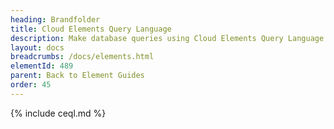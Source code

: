 ```yaml
---
heading: Brandfolder
title: Cloud Elements Query Language
description: Make database queries using Cloud Elements Query Language.
layout: docs
breadcrumbs: /docs/elements.html
elementId: 489
parent: Back to Element Guides
order: 45
---
```


{% include ceql.md %}
